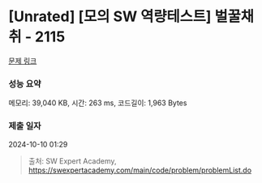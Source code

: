 # [Unrated] [모의 SW 역량테스트] 벌꿀채취 - 2115 

[문제 링크](https://swexpertacademy.com/main/code/problem/problemDetail.do?contestProbId=AV5V4A46AdIDFAWu) 

### 성능 요약

메모리: 39,040 KB, 시간: 263 ms, 코드길이: 1,963 Bytes

### 제출 일자

2024-10-10 01:29



> 출처: SW Expert Academy, https://swexpertacademy.com/main/code/problem/problemList.do
